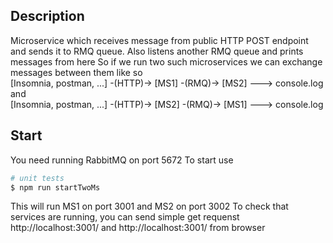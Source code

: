 ## Description
Microservice which receives message from public HTTP POST endpoint and sends it to RMQ queue. Also listens another RMQ queue and prints messages from here
So if we run two such microservices we can exchange messages between them like so
<br />[Insomnia, postman, ...] -(HTTP)-> [MS1] -(RMQ)-> [MS2] ---> console.log
<br />and 
<br />[Insomnia, postman, ...] -(HTTP)-> [MS2] -(RMQ)-> [MS1] ---> console.log


## Start
You need running RabbitMQ on port 5672
To start use
```bash
# unit tests
$ npm run startTwoMs
```

This will run MS1 on port 3001 and MS2 on port 3002
To check that services are running, you can send simple get requenst http://localhost:3001/ and http://localhost:3001/ from browser
